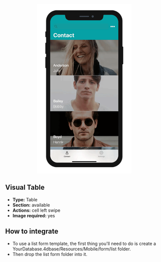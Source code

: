 <p align="center"><img src="https://github.com/4d-for-ios/4d-for-ios-form-list-VisualTable/blob/master/template.gif" alt="Visual Table" height="auto" width="300"></p>

## Visual Table

* **Type:** Table
* **Section:** available
* **Actions:** cell left swipe
* **Image required:** yes

## How to integrate

* To use a list form template, the first thing you'll need to do is create a YourDatabase.4dbase/Resources/Mobile/form/list folder.
* Then drop the list form folder into it.
